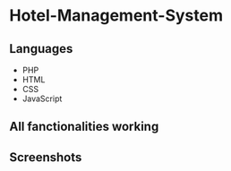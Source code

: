 # Hotel-Management-System

## Languages

* PHP
* HTML
* CSS
* JavaScript

## All fanctionalities working

## Screenshots
